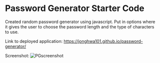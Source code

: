 # Password Generator Starter Code

Created random password generator using javascript. Put in options where it gives the user to choose the password length and the type of characters to use.

Link to deployed application: https://jonghwa101.github.io/password-generator/

Screenshot:
![PGscreenshot](https://user-images.githubusercontent.com/97046027/159193322-f4f9c084-fb78-484e-acae-6af998a5f7c1.jpg)

